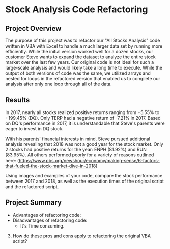 # Stock Analysis Code Refactoring
  
## Project Overview

The purpose of this project was to refactor our "All Stocks Analysis" code written in VBA with Excel to handle a much larger data set by running more efficiently. While the initial version worked well for a dozen stocks, our customer Steve wants to expand the dataset to analyze the entire stock market over the last few years. Our original code is not ideal for such a large-scale analysis and would likely take a long time to execute. While the output of both versions of code was the same, we utilized arrays and nested for loops in the refactored version that enabled us to complete our analysis after only one loop through all of the data.

## Results
In 2017, nearly all stocks realized positive returns ranging from +5.55% to +199.45% (DQ). Only TERP had a negative return of -7.21% in 2017. Based on DQ's performance in 2017, it is understandable that Steve's parents were eager to invest in DQ stock.

With his parents' financial interests in mind, Steve pursued additional analysis revealing that 2018 was not a good year for the stock market. Only 2 stocks had positive returns for the year: ENPH (81.92%) and RUN (83.95%). All others performed poorly for a variety of reasons outlined here: 
(https://www.pbs.org/newshour/economy/making-sense/6-factors-that-fueled-the-stock-market-dive-in-2018)



Using images and examples of your code, compare the stock performance between 2017 and 2018, as well as the execution times of the original script and the refactored script.
## Project Summary
- Advantages of refactoring code: 
- Disadvantages of refactoring code: 
  - It's Time consuming.
3. How do these pros and cons apply to refactoring the original VBA script?
